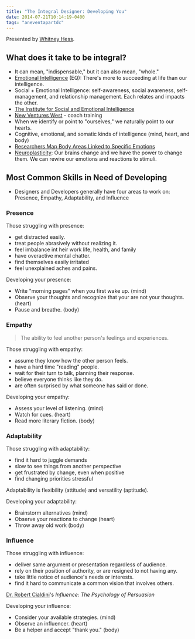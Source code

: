 ```yaml
---
title: "The Integral Designer: Developing You"
date: 2014-07-21T10:14:19-0400
tags: "aneventapartdc"
---
```


Presented by [Whitney Hess](http://whitneyhess.com/).


## What does it take to be integral?

- It can mean, "indispensable," but it can also mean, "whole."
- [Emotional Intelligence](http://en.wikipedia.org/wiki/Emotional_intelligence) (EQ): There's more to succeeding at life than our intelligence.
- Social + Emotional Intelligence: self-awareness, social awareness, self-management, and relationship management. Each relates and impacts the other.
- [The Institute for Social and Emotional Intelligence](http://www.the-isei.com/home.aspx)
- [New Ventures West](http://www.newventureswest.com/) - coach training
- When we identify or point to "ourselves," we naturally point to our hearts.
- Cognitive, emotional, and somatic kinds of intelligence (mind, heart, and body)
- [Researchers Map Body Areas Linked to Specific Emotions](http://www.psychologytoday.com/blog/the-athletes-way/201401/researchers-map-body-areas-linked-specific-emotions)
- [Neuroplasticity](http://en.wikipedia.org/wiki/Neuroplasticity): Our brains change and we have the power to change them. We can rewire our emotions and reactions to stimuli.


## Most Common Skills in Need of Developing

- Designers and Developers generally have four areas to work on: Presence, Empathy, Adaptability, and Influence

### Presence

Those struggling with presence:

- get distracted easily.
- treat people abrasively without realizing it.
- feel imbalance int heir work life, health, and family
- have overactive mental chatter.
- find themselves easily irritated
- feel unexplained aches and pains.

Developing your presence:

- Write "morning pages" when you first wake up. (mind)
- Observe your thoughts and recognize that your are not your thoughts. (heart)
- Pause and breathe. (body)

### Empathy

> The ability to feel another person's feelings and experiences.

Those struggling with empathy:

- assume they know how the other person feels.
- have a hard time "reading" people.
- wait for their turn to talk, planning their response.
- believe everyone thinks like they do.
- are often surprised by what someone has said or done.

Developing your empathy:

- Assess your level of listening. (mind)
- Watch for cues. (heart)
- Read more literary fiction. (body)

### Adaptability

Those struggling with adaptability:

- find it hard to juggle demands
- slow to see things from another perspective
- get frustrated by change, even when positive
- find changing priorities stressful

Adaptability is flexibility (attitude) and versatility (aptitude).

Developing your adaptability:

- Brainstorm alternatives (mind)
- Observe your reactions to change (heart)
- Throw away old work (body)

### Influence

Those struggling with influence:

- deliver same argument or presentation regardless of audience.
- rely on their position of authority, or are resigned to not having any.
- take little notice of audience's needs or interests.
- find it hard to communicate a common vision that involves others.

[Dr. Robert Cialdini](http://en.wikipedia.org/wiki/Robert_Cialdini)'s _Influence: The Psychology of Persuasion_

Developing your influence:

- Consider your available strategies. (mind)
- Observe an influencer. (heart)
- Be a helper and accept "thank you." (body)
